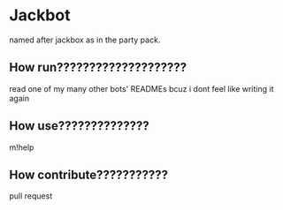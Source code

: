 
# Jackbot

named after jackbox as in the party pack.

## How run????????????????????

read one of my many other bots' READMEs bcuz i dont feel like writing it again

## How use??????????????

m!help

## How contribute???????????

pull request 
